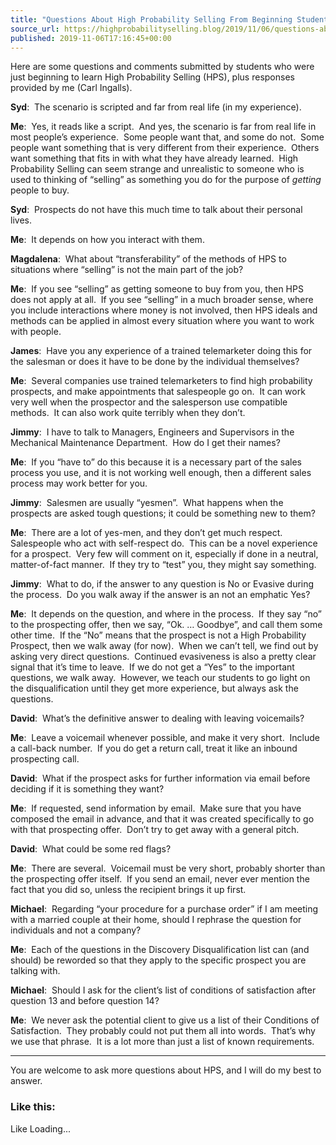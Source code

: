 ```yaml
---
title: "Questions About High Probability Selling From Beginning Students"
source_url: https://highprobabilityselling.blog/2019/11/06/questions-about-high-probability-selling-from-beginning-students
published: 2019-11-06T17:16:45+00:00
---
```

Here are some questions and comments submitted by students who were just beginning to learn High Probability Selling (HPS), plus responses provided by me (Carl Ingalls).


**Syd**:  The scenario is scripted and far from real life (in my experience).  

**Me**:  Yes, it reads like a script.  And yes, the scenario is far from real life in most people’s experience.  Some people want that, and some do not.  Some people want something that is very different from their experience.  Others want something that fits in with what they have already learned.  High Probability Selling can seem strange and unrealistic to someone who is used to thinking of “selling” as something you do for the purpose of *getting* people to buy.


**Syd**:  Prospects do not have this much time to talk about their personal lives.  

**Me**:  It depends on how you interact with them.


**Magdalena**:  What about “transferability” of the methods of HPS to situations where “selling” is not the main part of the job?  

**Me**:  If you see “selling” as getting someone to buy from you, then HPS does not apply at all.  If you see “selling” in a much broader sense, where you include interactions where money is not involved, then HPS ideals and methods can be applied in almost every situation where you want to work with people.


**James**:  Have you any experience of a trained telemarketer doing this for the salesman or does it have to be done by the individual themselves?  

**Me**:  Several companies use trained telemarketers to find high probability prospects, and make appointments that salespeople go on.  It can work very well when the prospector and the salesperson use compatible methods.  It can also work quite terribly when they don’t.


**Jimmy**:  I have to talk to Managers, Engineers and Supervisors in the Mechanical Maintenance Department.  How do I get their names?  

**Me**:  If you “have to” do this because it is a necessary part of the sales process you use, and it is not working well enough, then a different sales process may work better for you.


**Jimmy**:  Salesmen are usually “yesmen”.  What happens when the prospects are asked tough questions; it could be something new to them?  

**Me**:  There are a lot of yes\-men, and they don’t get much respect.  Salespeople who act with self\-respect do.  This can be a novel experience for a prospect.  Very few will comment on it, especially if done in a neutral, matter\-of\-fact manner.  If they try to “test” you, they might say something.


**Jimmy**:  What to do, if the answer to any question is No or Evasive during the process.  Do you walk away if the answer is an not an emphatic Yes?  

**Me**:  It depends on the question, and where in the process.  If they say “no” to the prospecting offer, then we say, “Ok. … Goodbye”, and call them some other time.  If the “No” means that the prospect is not a High Probability Prospect, then we walk away (for now).  When we can’t tell, we find out by asking very direct questions.  Continued evasiveness is also a pretty clear signal that it’s time to leave.  If we do not get a “Yes” to the important questions, we walk away.  However, we teach our students to go light on the disqualification until they get more experience, but always ask the questions.


**David**:  What’s the definitive answer to dealing with leaving voicemails?  

**Me**:  Leave a voicemail whenever possible, and make it very short.  Include a call\-back number.  If you do get a return call, treat it like an inbound prospecting call.


**David**:  What if the prospect asks for further information via email before deciding if it is something they want?  

**Me**:  If requested, send information by email.  Make sure that you have composed the email in advance, and that it was created specifically to go with that prospecting offer.  Don’t try to get away with a general pitch.


**David**:  What could be some red flags?  

**Me**:  There are several.  Voicemail must be very short, probably shorter than the prospecting offer itself.  If you send an email, never ever mention the fact that you did so, unless the recipient brings it up first.


**Michael**:  Regarding “your procedure for a purchase order” if I am meeting with a married couple at their home, should I rephrase the question for individuals and not a company?  

**Me**:  Each of the questions in the Discovery Disqualification list can (and should) be reworded so that they apply to the specific prospect you are talking with.


**Michael**:  Should I ask for the client’s list of conditions of satisfaction after question 13 and before question 14?  

**Me**:  We never ask the potential client to give us a list of their Conditions of Satisfaction.  They probably could not put them all into words.  That’s why we use that phrase.  It is a lot more than just a list of known requirements.




---


You are welcome to ask more questions about HPS, and I will do my best to answer.


### Like this:

Like Loading...
